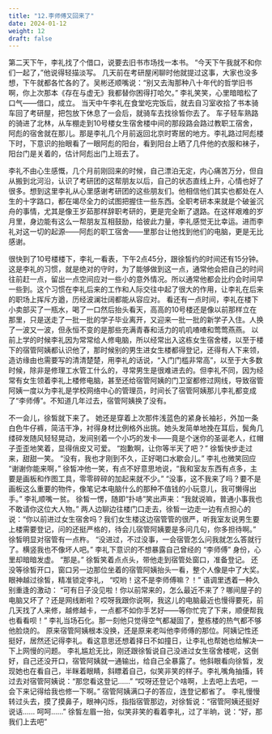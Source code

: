 ```yaml
---
title: "12.李师傅又回来了"
date: 2024-01-12
weight: 12
draft: false
---
```


第二天下午，李礼找了个借口，说要去旧书市场找一本书。
“今天下午我就不和你们一起了，”他说得轻描淡写。
几天前在考研屋闲聊时他就提过这事，大家也没多想，下午就都各忙各的了。吴彬还顺嘴说：“别又去淘那种八十年代的哲学旧书啊，你上次那本《存在与虚无》我都替你困得打哈欠。”
李礼笑笑，心里暗暗松了口气——借口，成立。
当天中午李礼在食堂吃完饭后，就去自习室收拾了书本骑车回了考研屋，把包放下休息了一会后，就骑车去找徐皙你去了。
车子轻车熟路的骑进了北林，从车棚走到10号楼女生宿舍楼中间的那段路会路过教职工宿舍，阿彪的宿舍就在那儿。那是李礼几个月前返回北京时寄居的地方。李礼路过阿彪楼下时，下意识的抬眼看了一眼阿彪的阳台，看到阳台上晒了几件他的衣服和袜子，阳台门是关着的，估计阿彪出门上班去了。 

李礼不由心生感慨，几个月前刚回来的时候，自己漂泊无定，内心痛苦万分，但自从搬到北河沿，认识了考研团的这帮朋友以后，自己的状态直线上升，心情也好了很多。想到这里李礼从心里感谢考研团的这些朋友们。他相信他们其实也都处在人生的十字路口，都在竭尽全力的试图把握住一些东西。全职考研本来就是个破釜沉舟的事情，尤其是像王岁茹那样辞职考研的，更是完全断了退路。在这样艰难的岁月里，身边能有这么一帮朋友互相鼓励，给彼此力量，李礼感觉无比幸运。进而李礼对这一切的起源——阿彪的职工宿舍——里那台让他找到他们的电脑，更是无比感谢。 

很快到了10号楼楼下，李礼一看表，下午2点45分，跟徐皙约的时间还有15分钟。这是李礼的习惯，就是绝对的守时，为了能够做到这一点，通常他会把自己的时间往前赶一点，留出一点空间应对一些小的意外情况。所以通常他都会比约会时间早一些到。这个习惯在李礼后来的工作和人际交往中起了很大的作用，让李礼在后来的职场上挥斥方遒，历经波澜壮阔都能从容应对。 
看还有一点时间，李礼在楼下小卖部买了一瓶水，喝了一口然后抬头看天，高高的10号楼还是像以前那样立在那里，只是送走了一批一批的学子毕业离开，又迎来一批一批的新学子入住。人换了一波又一波，但永恒不变的是那些充满青春和活力的叽叽喳喳和莺莺燕燕。
以前上学的时候李礼因为常常给人修电脑，所以经常出入这栋女生宿舍楼，以至于楼下的宿管阿姨都认识他了，那时候别的男生进女生楼都得登记，还得有人下来领，造访缘由也需要写的清清楚楚，用李礼的话说，“入门门槛非常高”，以至于大多数时候，除非是修理工水管工什么的，寻常男生是很难进去的。但李礼不同，因为经常有女生领着李礼上楼修电脑，甚至还给宿管阿姨的门卫室都修过网线，导致宿管阿姨一度以为李礼是学校网络中心的管理员，时间长了宿管阿姨那儿李礼都变成了“李师傅”。不知道几年过去，宿管阿姨换了没有。

不一会儿，徐皙就下来了。
她还是穿着上次那件浅蓝色的紧身长袖衫，外加一条白色牛仔裤，简洁干净，衬得身材比例格外出挑。她头发简单地挽在耳后，鬓角几缕碎发随风轻轻晃动，发间别着一个小巧的发卡——竟是个迷你的圣诞老人，红帽子歪歪地笑着，显得俏皮又可爱。
“抱歉啊，让你等半天了吧？” 徐皙快步走过来，甜甜一笑。
“没有，我也才刚到不久，正好喝口水歇会儿。” 李礼也微笑回应
“谢谢你能来啊，” 徐皙冲他一笑，有点不好意思地说，“我和室友东西有点多，主要是画板和作图工具，零零碎碎的加起来就不少。”
“没事，这不我来了吗？要不是画板这么重要的物件，像笔记本电脑什么的那种不值钱的小玩意儿，我可懒得出手。” 李礼顺嘴一贫。
徐皙一愣，随即“扑哧”笑出声来：“我就说嘛，普通小事我也不敢请你这位大人物。”
两人边聊边往楼门口走去，徐皙一边走一边有点担心的说：“你以前进过女生宿舍吗？我们女生楼这边宿管管的很严，听我室友说男生要上楼需要登记，问的还挺严格的，待会儿宿管阿姨要是多问几句，你多担待啊。” 徐皙明显对宿管有一点杵。
“没进过，不过没事，一会宿管怎么问我就怎么答就行了。横竖我也不像坏人吧。” 李礼下意识的不想暴露自己曾经的 “李师傅” 身份，心里却暗暗发虚。
“那是。” 徐皙笑着点点头，带他走到宿管处窗口，准备登记。
还没等徐皙开口，窗口另一边那位坐着的宿管阿姨抬头一看，整个人像是中了大奖。眼神越过徐皙，精准锁定李礼，
“哎哟！这不是李师傅嘛？！”
语调里透着一种久别重逢的激动：
“可有日子没见啦！你以前常来的，怎么最近不来了？哪间屋子的电脑又坏了？还是网线断啦？哎呀我跟你说啊，我这儿的电脑最近也慢得要死，前几天找了人来修，越修越卡，一点都不如你手艺好——等你忙完了下来，顺便帮我也看看呗！”
李礼当场石化。那一刻他只觉得空气都凝固了，整栋楼的热气都不够他脸烧的。
原来宿管阿姨根本没换，还是原来老叫他李师傅的那位。阿姨记性还挺好，居然还记得李礼。看这意思还想着择日不如撞日，让李礼也帮她也给解决一下上网慢的问题。
李礼尴尬无比，刚还跟徐皙说自己没进过女生宿舍楼呢，这倒好，自己还没开口，宿管阿姨就一通输出，给自己全暴露了。他斜眼看向徐皙，发现她也在看自己，半眯着眼睛，斜瞟着自己，似笑非笑的样子。李礼嘴角抽搐，转过去对宿管阿姨说：“那您看这登记……”
“哎呀还登记个啥啊，上去吧上去吧，一会下来记得给我也修一下啊。” 宿管阿姨满口子的答应，连登记都省了。
李礼慢慢转过头去，摸了摸鼻子，眼神闪烁，指指宿管那边，对徐皙说：“宿管阿姨还挺好说话…… 呵呵……”
徐皙左眉一抬，似笑非笑的看着李礼，过了半晌，说：“好，那我们上去吧”